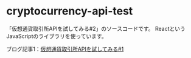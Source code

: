 # cryptocurrency-api-test

「仮想通貨取引所APIを試してみる#2」のソースコードです。
ReactというJavaScriptのライブラリを使っています。

ブログ記事1：[仮想通貨取引所APIを試してみる#1](https://racooma.com/medium/2017/09/12/exchages-api-trial-01/)
